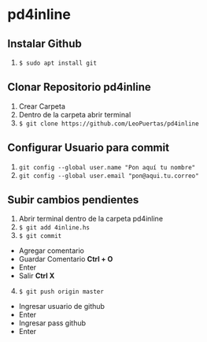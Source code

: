 # pd4inline

## Instalar Github
1. ``` $ sudo apt install git ``` 

## Clonar Repositorio pd4inline
1. Crear Carpeta
2. Dentro de la carpeta abrir terminal
3. ``` $ git clone https://github.com/LeoPuertas/pd4inline ```

## Configurar Usuario para commit
1. ``` git config --global user.name "Pon aquí tu nombre"  ```
2. ``` git config --global user.email "pon@aqui.tu.correo" ```

## Subir cambios pendientes
1. Abrir terminal dentro de la carpeta pd4inline
2. ``` $ git add 4inline.hs     ```
3. ``` $ git commit             ```      
  - Agregar comentario 
  - Guardar Comentario **Ctrl + O**
  - Enter 
  - Salir **Ctrl X**
4. ``` $ git push origin master ```      
  - Ingresar usuario de github 
  - Enter 
  - Ingresar pass github 
  - Enter
